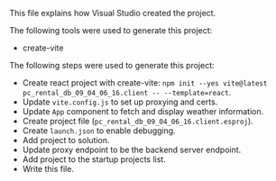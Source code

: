 This file explains how Visual Studio created the project.

The following tools were used to generate this project:
- create-vite

The following steps were used to generate this project:
- Create react project with create-vite: `npm init --yes vite@latest pc_rental_db_09_04_06_16.client -- --template=react`.
- Update `vite.config.js` to set up proxying and certs.
- Update `App` component to fetch and display weather information.
- Create project file (`pc_rental_db_09_04_06_16.client.esproj`).
- Create `launch.json` to enable debugging.
- Add project to solution.
- Update proxy endpoint to be the backend server endpoint.
- Add project to the startup projects list.
- Write this file.
